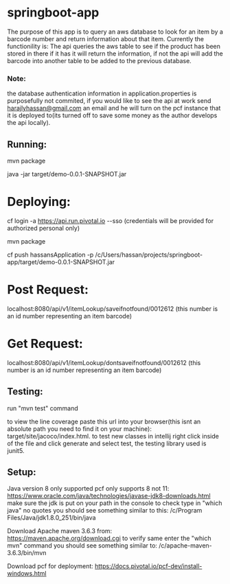 # springboot-app
The purpose of this app is to query an aws database to look for an item by a barcode number and return information about that item.
Currently the functionility is:
The api queries the aws table to see if the product has been stored in there if it has it will return the information, if not
the api will add the barcode into another table to be added to the previous database.
### Note:
the database authentication information in application.properties is purposefully not commited, if you would like to see the api at work
send harajlyhassan@gmail.com an email and he will turn on the pcf instance that it is deployed to(its turned off to save some money as the author develops the api locally).
## Running:
mvn package

java -jar target/demo-0.0.1-SNAPSHOT.jar

Deploying:
=======
cf login -a  https://api.run.pivotal.io --sso
(credentials will be provided for authorized personal only)

mvn package

cf push hassansApplication -p /c/Users/hassan/projects/springboot-app/target/demo-0.0.1-SNAPSHOT.jar

Post Request:
===
localhost:8080/api/v1/itemLookup/saveifnotfound/0012612 (this number is an id number  representing an item barcode)

Get Request:
===
localhost:8080/api/v1/itemLookup/dontsaveifnotfound/0012612 (this number is an id number representing an item barcode)

## Testing:
run "mvn test" command

to view the line coverage paste this url into your browser(this isnt an absolute path you need to find it on your machine): 
target/site/jacoco/index.html.
to test new classes in intellij right click inside of the file and click generate and select test, the testing library used is junit5.

## Setup:
Java version 8 only supported pcf only supports 8 not 11:
https://www.oracle.com/java/technologies/javase-jdk8-downloads.html
make sure the jdk is put on your path in the console to check type in "which java" no quotes you should see something similar to this:
/c/Program Files/Java/jdk1.8.0_251/bin/java


Download Apache maven 3.6.3 from:
https://maven.apache.org/download.cgi
to verify same enter the "which mvn" command you should see something similar to:
/c/apache-maven-3.6.3/bin/mvn

Download pcf for deployment:
https://docs.pivotal.io/pcf-dev/install-windows.html
